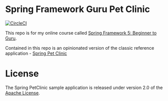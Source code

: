 # Spring Framework Guru Pet Clinic

[![CircleCI](https://circleci.com/gh/RaggerBreak/sfg-pet-clinic.svg?style=svg&circle-token=9ecaeae68ed3014bb3f7cb144b699ee3f8daffbe)](https://circleci.com/gh/RaggerBreak/sfg-pet-clinic)

This repo is for my online course called [Spring Framework 5: Beginner to Guru](https://www.udemy.com/spring-framework-5-beginner-to-guru/?couponCode=GITHUB_SFGPETCLINIC).

Contained in this repo is an opinionated version of the classic reference application - [Spring Pet Clinic](https://github.com/spring-projects/spring-petclinic)



# License

The Spring PetClinic sample application is released under version 2.0 of the [Apache License](http://www.apache.org/licenses/LICENSE-2.0).
